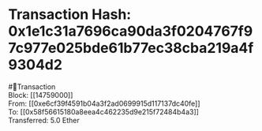 
Transaction Hash: 0x1e1c31a7696ca90da3f0204767f97c977e025bde61b77ec38cba219a4f9304d2
====================================================================================
  
#💸Transaction  
Block: [[14759000]]  
From: [[0xe6cf39f4591b04a3f2ad0699915d117137dc40fe]]  
To: [[0x58f56615180a8eea4c462235d9e215f72484b4a3]]  
Transferred: 5.0 Ether
